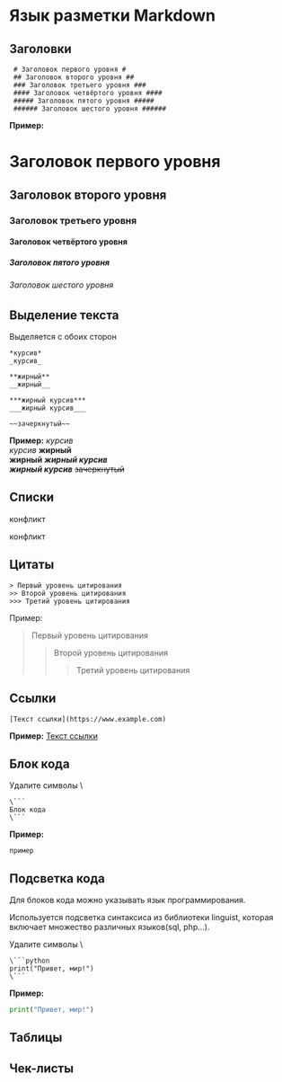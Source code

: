 # Язык разметки Markdown
## Заголовки
``` fix
 # Заголовок первого уровня #
 ## Заголовок второго уровня ##
 ### Заголовок третьего уровня ###
 #### Заголовок четвёртого уровня ####
 ##### Заголовок пятого уровня #####
 ###### Заголовок шестого уровня ######
```
**Пример:**
# Заголовок первого уровня
## Заголовок второго уровня
### Заголовок третьего уровня
#### Заголовок четвёртого уровня
##### Заголовок пятого уровня
###### Заголовок шестого уровня
## Выделение текста
Выделяется с обоих сторон
``` fix
*курсив*  
_курсив_

**жирный**  
__жирный__

***жирный курсив***  
___жирный курсив___

~~зачеркнутый~~
```
**Пример:**
*курсив*  
_курсив_
**жирный**  
__жирный__
***жирный курсив***  
___жирный курсив___
~~зачеркнутый~~
## Списки

конфликт

конфликт

## Цитаты
```fix
> Первый уровень цитирования
>> Второй уровень цитирования
>>> Третий уровень цитирования
```
Пример:
> Первый уровень цитирования
>> Второй уровень цитирования
>>> Третий уровень цитирования
## Ссылки
``` fix
[Текст ссылки](https://www.example.com)
```
**Пример:**
[Текст ссылки](https://www.example.com)
## Блок кода 
Удалите символы \
```
\```
Блок кода
\```
```
**Пример:**
```
пример
```
## Подсветка кода
Для блоков кода можно указывать язык программирования.

Используется подсветка синтаксиса из библиотеки linguist, которая включает множество различных языков(sql, php...).

Удалите символы \
``` fix
\```python
print("Привет, мир!")
\```
```
**Пример:**
```python
print("Привет, мир!")
```
## Таблицы
## Чек-листы
